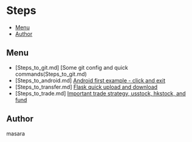 # Steps 

- [Menu](#Menu)
- [Author](#Author)

## Menu

- [Steps_to_git.md] [Some git config and quick commands(Steps_to_git.md)
- [Steps_to_android.md] [Android first example - click and exit](Steps_to_android.md)
- [Steps_to_transfer.md] [Flask quick upload and download](Steps_to_transfer.md)
- [Steps_to_trade.md] [Important trade strategy, usstock, hkstock, and fund](Steps_to_trade.md)

## Author

masara